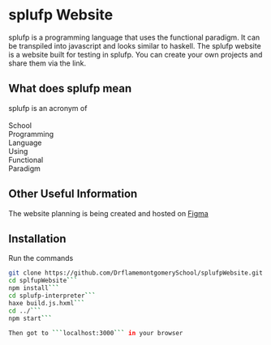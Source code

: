 # splufp Website

splufp is a programming language that uses the functional paradigm. It can be transpiled into javascript and looks similar to haskell. The splufp website is a website built for testing in splufp. You can create your own projects and share them via the link.

## What does splufp mean

splufp is an acronym of\
\
School\
Programming\
Language\
Using\
Functional\
Paradigm

## Other Useful Information

The website planning is being created and hosted on [Figma](https://www.figma.com/)

## Installation

Run the commands

```bash
git clone https://github.com/DrflamemontgomerySchool/splufpWebsite.git --recurse-submodules```
cd splfupWebsite```
npm install```
cd splufp-interpreter```
haxe build.js.hxml```
cd ../```
npm start```

Then got to ```localhost:3000``` in your browser
